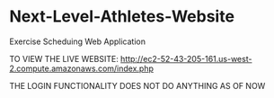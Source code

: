 # Next-Level-Athletes-Website
Exercise Scheduing Web Application

TO VIEW THE LIVE WEBSITE: 
http://ec2-52-43-205-161.us-west-2.compute.amazonaws.com/index.php


THE LOGIN FUNCTIONALITY DOES NOT DO ANYTHING AS OF NOW
